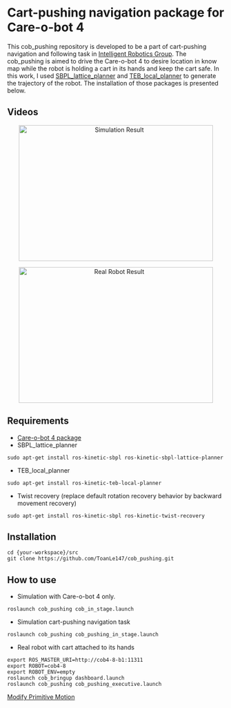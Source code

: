 Cart-pushing navigation package for Care-o-bot 4
================================================

This cob_pushing repository is developed to be a part of cart-pushing navigation and following task in [Intelligent Robotics Group](http://irobotics.aalto.fi). The cob_pushing is aimed to drive the Care-o-bot 4 to desire location in know map while the robot is holding a cart in its hands and keep the cart safe. In this work, I used [SBPL_lattice_planner](http://wiki.ros.org/sbpl_lattice_planner) and [TEB_local_planner](http://wiki.ros.org/teb_local_planner) to generate the trajectory of the robot. The installation of those packages is presented below.

## Videos
<p align="center">
<a href="http://www.youtube.com/watch?feature=player_embedded&v=J7AZaEtInVc" target="_blank"><img src="http://img.youtube.com/vi/J7AZaEtInVc/0.jpg" alt="Simulation Result" width="450" height="315" border="0" /></a>
<p align="center">
<a href="http://www.youtube.com/watch?feature=player_embedded&v=PkO12dNXApk" target="_blank"><img src="http://img.youtube.com/vi/PkO12dNXApk/0.jpg" alt="Real Robot Result" width="450" height="315" border="0" /></a>

## Requirements
* [Care-o-bot 4 package](http://wiki.ros.org/care-o-bot)
* SBPL_lattice_planner
```terminal
sudo apt-get install ros-kinetic-sbpl ros-kinetic-sbpl-lattice-planner
```
* TEB_local_planner
```terminal
sudo apt-get install ros-kinetic-teb-local-planner
```
* Twist recovery (replace default rotation recovery behavior by backward movement recovery)
```terminal
sudo apt-get install ros-kinetic-sbpl ros-kinetic-twist-recovery
```
## Installation
```terminal
cd {your-workspace}/src
git clone https://github.com/ToanLe147/cob_pushing.git 
```
## How to use
* Simulation with Care-o-bot 4 only.
```terminal
roslaunch cob_pushing cob_in_stage.launch
```
* Simulation cart-pushing navigation task
```terminal
roslaunch cob_pushing cob_pushing_in_stage.launch
```
* Real robot with cart attached to its hands
```terminal
export ROS_MASTER_URI=http://cob4-8-b1:11311
export ROBOT=cob4-8
export ROBOT_ENV=empty
roslaunch cob_bringup dashboard.launch
roslaunch cob_pushing cob_pushing_executive.launch
```
[Modify Primitive Motion](https://github.com/ToanLe147/cob_pushing/tree/master/launch)
